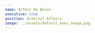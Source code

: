 ```yaml
---
name: Arthur De Belen
executive: true
position: External Affairs
image: ../assets/default_exec_image.png
---
```

